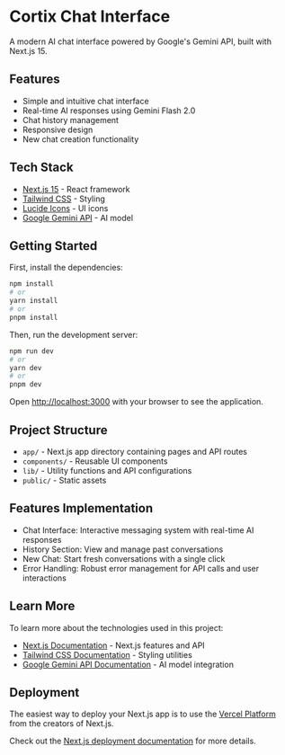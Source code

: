 # Cortix Chat Interface

A modern AI chat interface powered by Google's Gemini API, built with Next.js 15.

## Features

- Simple and intuitive chat interface
- Real-time AI responses using Gemini Flash 2.0
- Chat history management
- Responsive design
- New chat creation functionality

## Tech Stack

- [Next.js 15](https://nextjs.org) - React framework
- [Tailwind CSS](https://tailwindcss.com) - Styling
- [Lucide Icons](https://lucide.dev) - UI icons
- [Google Gemini API](https://ai.google.dev) - AI model

## Getting Started

First, install the dependencies:

```bash
npm install
# or
yarn install
# or
pnpm install
```

Then, run the development server:

```bash
npm run dev
# or
yarn dev
# or
pnpm dev
```

Open [http://localhost:3000](http://localhost:3000) with your browser to see the application.

## Project Structure

- `app/` - Next.js app directory containing pages and API routes
- `components/` - Reusable UI components
- `lib/` - Utility functions and API configurations
- `public/` - Static assets

## Features Implementation

- Chat Interface: Interactive messaging system with real-time AI responses
- History Section: View and manage past conversations
- New Chat: Start fresh conversations with a single click
- Error Handling: Robust error management for API calls and user interactions

## Learn More

To learn more about the technologies used in this project:

- [Next.js Documentation](https://nextjs.org/docs) - Next.js features and API
- [Tailwind CSS Documentation](https://tailwindcss.com/docs) - Styling utilities
- [Google Gemini API Documentation](https://ai.google.dev/docs) - AI model integration

## Deployment

The easiest way to deploy your Next.js app is to use the [Vercel Platform](https://vercel.com/new) from the creators of Next.js.

Check out the [Next.js deployment documentation](https://nextjs.org/docs/deployment) for more details.

